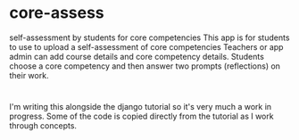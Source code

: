 # core-assess
self-assessment by students for core competencies
This app is for students to use to upload a self-assessment of core competencies
Teachers or app admin can add course details and core competency details.
Students choose a core competency and then answer two prompts (reflections) on their work.
#
I'm writing this alongside the django tutorial so it's very much a work in progress.
Some of the code is copied directly from the tutorial as I work through concepts.
